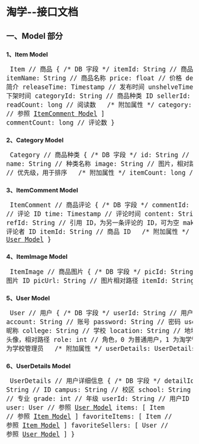 # 淘学--接口文档

## 一、Model 部分

### 1、Item Model
<big><pre>
Item // 商品
{
    /\* DB 字段 \*/
    itemId: String              // 商品 ID
    itemName: String            // 商品名称
    price: float                // 价格
    details: String             // 简介
    releaseTime: Timestamp      // 发布时间
    unshelveTime: Timestamp     // 下架时间
    categoryId: String          // 商品种类 ID
    sellerId: String            // 卖家 ID
    readCount: long             // 阅读数
 
    /\* 附加属性 \*/
    category: Category          // 参照 [Category Model](#2category-model)
    seller: User                // 参照 [User Model](#5user-model)
    images: [
        ItemImage               // 参照 [ItemImage Model](#4itemimage-model)
    ]
    comments: [
        ItemComment             // 参照 [ItemComment Model](#3itemcomment-model)
    ]
    commentCount: long          // 评论数
}
</pre></big>

### 2、Category Model
<big><pre>
Category // 商品种类
{
    /\* DB 字段 \*/
    id: String                  // 种类 ID
    name: String                // 种类名称
    image: String               // 图片，相对路径
    priority: long              // 优先级，用于排序
­­ 
    /\* 附加属性 \*/
    itemCount: long             // 商品数
}
</pre></big>

### 3、ItemComment Model
<big><pre>
ItemComment // 商品评论
{
    /\* DB 字段 \*/
    commentId: String           // 评论 ID
    time: Timestamp             // 评论时间
    content: String             // 评论内容
    refId: String               // 引用 ID，为另一条评论的 ID，可为空
    makerId: String             // 评论者 ID
    itemId: String              // 商品 ID
 
    /\* 附加属性 \*/
    maker: User                 // 参照 [User Model](#5user-model)
}
</pre></big>

### 4、ItemImage Model
<big><pre>
ItemImage // 商品图片
{
    /\* DB 字段 \*/
    picId: String               // 图片 ID
    picUrl: String              // 图片相对路径
    itemId: String              // 商品 ID
}
</pre></big>

### 5、User Model
<big><pre>
User // 用户
{
    /\* DB 字段 \*/
    userId: String              // 用户 ID
    account: String             // 账号
    password: String            // 密码
    userName: String            // 昵称
    college: String             // 学校
    location: String            // 地址
    avatar: String              // 头像，相对路径
    role: int                   // 角色，0 为普通用户，1 为淘学管理员，2 为学校管理员
­­ 
    /\* 附加属性 \*/
    userDetails: UserDetails    // 参照 [UserDetails Model](#6userdetails-model)
}
</pre></big>

### 6、UserDetails Model
<big><pre>
UserDetails // 用户详细信息
{
    /\* DB 字段 \*/
    detailId: String            // ID
    campus: String              // 校区
    school: String              // 学院
    major: String               // 专业
    grade: int                  // 年级
    userId: String              // 用户ID
 
    /\* 附加属性 \*/
    user: User                  // 参照 [User Model](#5user-model)
    items: [
        Item                    // 参照 [Item Model](#1item-model)
    ]
    favoriteItems: [
        Item                    // 参照 [Item Model](#1item-model)
    ]
    favoriteSellers: [
        User                    // 参照 [User Model](#5user-model)
    ]
}
</pre></big>
